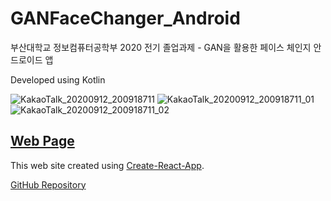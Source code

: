 # GANFaceChanger_Android
부산대학교 정보컴퓨터공학부 2020 전기 졸업과제 - GAN을 활용한 페이스 체인지 안드로이드 앱  
  
Developed using Kotlin
  
   
  ![KakaoTalk_20200912_200918711](https://user-images.githubusercontent.com/37135279/93710080-b9360e00-fb7e-11ea-87ef-dfeed24f0ad1.jpg)
![KakaoTalk_20200912_200918711_01](https://user-images.githubusercontent.com/37135279/93710112-0c0fc580-fb7f-11ea-86d9-f6e7db3c5d16.jpg)
![KakaoTalk_20200912_200918711_02](https://user-images.githubusercontent.com/37135279/93710113-0d40f280-fb7f-11ea-9547-1777f9dcd5dc.jpg)

## [Web Page](https://znznz6037.github.io/GANFaceChanger/#/)
  
This web site created using [Create-React-App](https://github.com/facebook/create-react-app).  
  
[GitHub Repository](https://github.com/znznz6037/GANFaceChanger)
